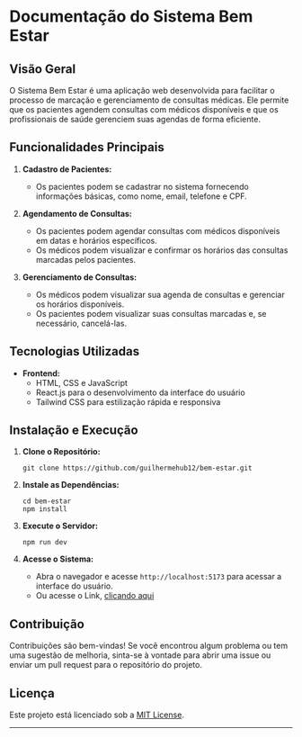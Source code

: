 # Documentação do Sistema Bem Estar

## Visão Geral

O Sistema Bem Estar é uma aplicação web desenvolvida para facilitar o processo de marcação e gerenciamento de consultas médicas. Ele permite que os pacientes agendem consultas com médicos disponíveis e que os profissionais de saúde gerenciem suas agendas de forma eficiente.

## Funcionalidades Principais

1. **Cadastro de Pacientes:**
   - Os pacientes podem se cadastrar no sistema fornecendo informações básicas, como nome, email, telefone e CPF.

2. **Agendamento de Consultas:**
   - Os pacientes podem agendar consultas com médicos disponíveis em datas e horários específicos.
   - Os médicos podem visualizar e confirmar os horários das consultas marcadas pelos pacientes.

3. **Gerenciamento de Consultas:**
   - Os médicos podem visualizar sua agenda de consultas e gerenciar os horários disponíveis.
   - Os pacientes podem visualizar suas consultas marcadas e, se necessário, cancelá-las.

## Tecnologias Utilizadas

- **Frontend:**
  - HTML, CSS e JavaScript
  - React.js para o desenvolvimento da interface do usuário
  - Tailwind CSS para estilização rápida e responsiva

## Instalação e Execução

1. **Clone o Repositório:**
   ```
   git clone https://github.com/guilhermehub12/bem-estar.git
   ```

2. **Instale as Dependências:**
   ```
   cd bem-estar
   npm install
   ```

3. **Execute o Servidor:**
   ```
   npm run dev
   ```

4. **Acesse o Sistema:**
   - Abra o navegador e acesse `http://localhost:5173` para acessar a interface do usuário.
   - Ou acesse o Link, [clicando aqui](https://bemestar-agendamentos.netlify.app/)

## Contribuição

Contribuições são bem-vindas! Se você encontrou algum problema ou tem uma sugestão de melhoria, sinta-se à vontade para abrir uma issue ou enviar um pull request para o repositório do projeto.

## Licença

Este projeto está licenciado sob a [MIT License](https://opensource.org/licenses/MIT).

---